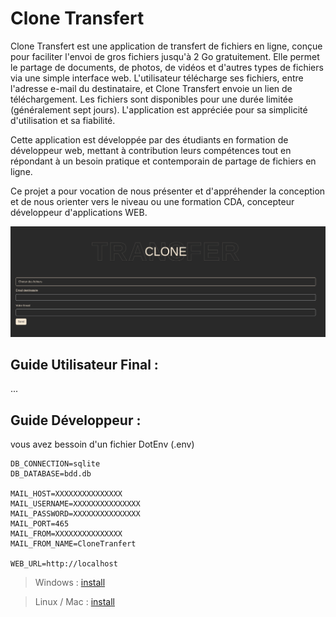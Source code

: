 # Clone Transfert

Clone Transfert est une application de transfert de fichiers en ligne, conçue pour faciliter l'envoi de gros fichiers jusqu'à 2 Go gratuitement. Elle permet le partage de documents, de photos, de vidéos et d'autres types de fichiers via une simple interface web. L'utilisateur télécharge ses fichiers, entre l'adresse e-mail du destinataire, et Clone Transfert envoie un lien de téléchargement. Les fichiers sont disponibles pour une durée limitée (généralement sept jours). L'application est appréciée pour sa simplicité d'utilisation et sa fiabilité.

Cette application est développée par des étudiants en formation de développeur web, mettant à contribution leurs compétences tout en répondant à un besoin pratique et contemporain de partage de fichiers en ligne.

Ce projet a pour vocation de nous présenter et d'appréhender la conception et de nous orienter vers le niveau ou une formation CDA, concepteur développeur d'applications WEB.

![Clone Transfert image](./assets/images/clonetransfert.png)

## Guide Utilisateur Final :

...

## Guide Développeur : 

vous avez bessoin d'un fichier DotEnv (.env)

```shell
DB_CONNECTION=sqlite
DB_DATABASE=bdd.db

MAIL_HOST=XXXXXXXXXXXXXXX
MAIL_USERNAME=XXXXXXXXXXXXXXX
MAIL_PASSWORD=XXXXXXXXXXXXXXX
MAIL_PORT=465
MAIL_FROM=XXXXXXXXXXXXXXX
MAIL_FROM_NAME=CloneTranfert

WEB_URL=http://localhost
```

> Windows : [install](./documents/windows/install.md)

> Linux / Mac : [install](./documents/linux/install.md)
